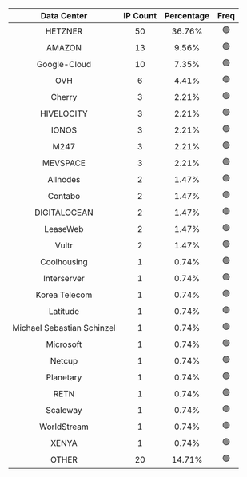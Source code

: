 | Data Center | IP Count | Percentage | Freq |
|:------------:|:--------:|:-----------:|:-----:|
| HETZNER | 50 | 36.76% | 🟢 |
| AMAZON | 13 | 9.56% | 🟢 |
| Google-Cloud | 10 | 7.35% | 🟢 |
| OVH | 6 | 4.41% | 🟢 |
| Cherry | 3 | 2.21% | 🟢 |
| HIVELOCITY | 3 | 2.21% | 🟢 |
| IONOS | 3 | 2.21% | 🟢 |
| M247 | 3 | 2.21% | 🟢 |
| MEVSPACE | 3 | 2.21% | 🟢 |
| Allnodes | 2 | 1.47% | 🟢 |
| Contabo | 2 | 1.47% | 🟢 |
| DIGITALOCEAN | 2 | 1.47% | 🟢 |
| LeaseWeb | 2 | 1.47% | 🟢 |
| Vultr | 2 | 1.47% | 🟢 |
| Coolhousing | 1 | 0.74% | 🟢 |
| Interserver | 1 | 0.74% | 🟢 |
| Korea Telecom | 1 | 0.74% | 🟢 |
| Latitude | 1 | 0.74% | 🟢 |
| Michael Sebastian Schinzel | 1 | 0.74% | 🟢 |
| Microsoft | 1 | 0.74% | 🟢 |
| Netcup | 1 | 0.74% | 🟢 |
| Planetary | 1 | 0.74% | 🟢 |
| RETN | 1 | 0.74% | 🟢 |
| Scaleway | 1 | 0.74% | 🟢 |
| WorldStream | 1 | 0.74% | 🟢 |
| XENYA | 1 | 0.74% | 🟢 |
| OTHER | 20 | 14.71% | 🟢 |
